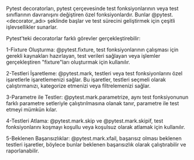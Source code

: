 
Pytest decoratorları, pytest çerçevesinde test fonksiyonlarının veya test sınıflarının davranışını değiştiren özel fonksiyonlardır.
Bunlar @pytest.<decorator_adı> şeklinde başlar ve test sürecini geliştirmek için çeşitli işlevsellikler sunarlar.


Pytest'teki decoratorlar farklı görevler gerçekleştirebilir:

1-Fixture Oluşturma: @pytest.fixture, test fonksiyonlarının çalışması için gerekli kaynakları hazırlayan, test verileri sağlayan veya işlemler gerçekleştiren "fixture"ları oluşturmak için kullanılır.

2-Testleri İşaretleme: @pytest.mark, testleri veya test fonksiyonlarını özel işaretlerle işaretlemenizi sağlar. Bu işaretler, testleri seçmeli olarak çalıştırmanızı, kategorize etmenizi veya filtrelemenizi sağlar.

3-Parametre ile Testler: @pytest.mark.parametrize, aynı test fonksiyonunun farklı parametre setleriyle çalıştırılmasına olanak tanır, parametre ile test etmeyi mümkün kılar.

4-Testleri Atlama: @pytest.mark.skip ve @pytest.mark.skipif, test fonksiyonlarını koşmayı koşullu veya koşulsuz olarak atlamak için kullanılır.

5-Beklenen Başarısızlıklar: @pytest.mark.xfail, başarısız olması beklenen testleri işaretler, böylece bunlar beklenen başarısızlık olarak çalıştırabilir ve raporlanabilir.
